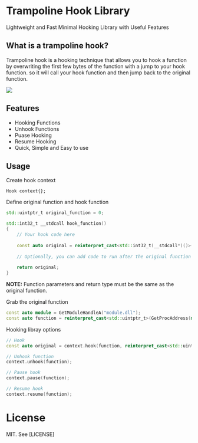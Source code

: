 # Trampoline Hook Library
Lightweight and Fast Minimal Hooking Library with Useful Features

## What is a trampoline hook?
Trampoline hook is a hooking technique that allows you to hook a function by overwriting the first few bytes of the function with a jump to your hook function. so it will call your hook function and then jump back to the original function.

<img src="http://jbremer.org/wp-posts/ah-trampoline.png">

## Features
- Hooking Functions 
- Unhook Functions
- Puase Hooking
- Resume Hooking
- Quick, Simple and Easy to use


## Usage
Create hook context
```
Hook context{};
```

Define original function and hook function
```cpp
std::uintptr_t original_function = 0;

std::int32_t __stdcall hook_function()
{
    // Your hook code here
    
    const auto original = reinterpret_cast<std::int32_t(__stdcall*)()>(original_function)();
    
    // Optionally, you can add code to run after the original function
    
    return original;
}
```
**NOTE:** Function parameters and return type must be the same as the original function.

Grab the original function
```cpp
const auto module = GetModuleHandleA("module.dll");
const auto function = reinterpret_cast<std::uintptr_t>(GetProcAddress(module, "function_name"));
```

Hooking libray options
```cpp
// Hook
const auto original = context.hook(function, reinterpret_cast<std::uintptr_t>(&hook_function));

// Unhook function
context.unhook(function);

// Pause hook
context.pause(function);

// Resume hook
context.resume(function);
```

# License
MIT. See [LICENSE]
